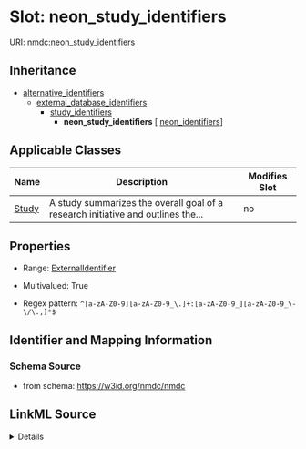 # Slot: neon_study_identifiers

URI: [nmdc:neon_study_identifiers](https://w3id.org/nmdc/neon_study_identifiers)




## Inheritance

* [alternative_identifiers](alternative_identifiers.md)
    * [external_database_identifiers](external_database_identifiers.md)
        * [study_identifiers](study_identifiers.md)
            * **neon_study_identifiers** [ [neon_identifiers](neon_identifiers.md)]





## Applicable Classes

| Name | Description | Modifies Slot |
| --- | --- | --- |
[Study](Study.md) | A study summarizes the overall goal of a research initiative and outlines the... |  no  |







## Properties

* Range: [ExternalIdentifier](ExternalIdentifier.md)

* Multivalued: True

* Regex pattern: `^[a-zA-Z0-9][a-zA-Z0-9_\.]+:[a-zA-Z0-9_][a-zA-Z0-9_\-\/\.,]*$`





## Identifier and Mapping Information







### Schema Source


* from schema: https://w3id.org/nmdc/nmdc




## LinkML Source

<details>
```yaml
name: neon_study_identifiers
from_schema: https://w3id.org/nmdc/nmdc
rank: 1000
is_a: study_identifiers
mixins:
- neon_identifiers
domain: Study
multivalued: true
alias: neon_study_identifiers
domain_of:
- Study
range: external_identifier
pattern: ^[a-zA-Z0-9][a-zA-Z0-9_\.]+:[a-zA-Z0-9_][a-zA-Z0-9_\-\/\.,]*$

```
</details>
